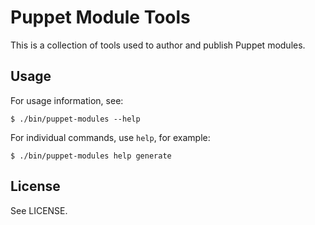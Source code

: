 Puppet Module Tools
===================

This is a collection of tools used to author and publish Puppet
modules.

Usage
-----

For usage information, see:

    $ ./bin/puppet-modules --help

For individual commands, use `help`, for example:

    $ ./bin/puppet-modules help generate

License
-------

See LICENSE.
